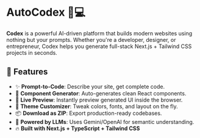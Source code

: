 # AutoCodex 🧠💻

**Codex** is a powerful AI-driven platform that builds modern websites using nothing but your prompts. Whether you're a developer, designer, or entrepreneur, Codex helps you generate full-stack Next.js + Tailwind CSS projects in seconds.

## 🚀 Features

- ✨ **Prompt-to-Code**: Describe your site, get complete code.
- 🧱 **Component Generator**: Auto-generates clean React components.
- 🔧 **Live Preview**: Instantly preview generated UI inside the browser.
- 🎨 **Theme Customizer**: Tweak colors, fonts, and layout on the fly.
- 📦 **Download as ZIP**: Export production-ready codebases.
- 🧠 **Powered by LLMs**: Uses Gemini/OpenAI for semantic understanding.
- 🔥 **Built with Next.js + TypeScript + Tailwind CSS**

